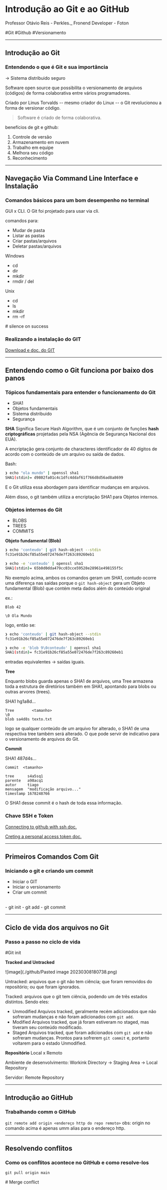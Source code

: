 # Introdução ao Git e ao GitHub

Professor Otávio Reis - Perkles._
Fronend Developer - Foton

#Git #Github #Versionamento 

---

## Introdução ao Git

### Entendendo o que é Git e sua importância

-> Sistema distribuido seguro

Software open source que possibilita o versionamento de arquivos (códigos) de forma colaborativa entre vários programadores.

Criado por Linus Torvalds -- mesmo criador do Linux -- o Git revolucionou a forma de versionar código.

> Software é criado de forma colaborativa.

benefícios de git e github:
1. Controle de versão
2. Armazenamento em nuvem
3. Trabalho em equipe
4. Melhora seu código
5. Reconhecimento

---

## Navegação Via Command Line Interface e Instalação

### Comandos básicos para um bom desempenho no terminal

GUI x CLI.
O Git foi projetado para usar via cli.

comandos para:
- Mudar de pasta
- Listar as pastas
- Criar pastas/arquivos
- Deletar pastas/arquivos

Windows
- cd
- dir
- mkdir
- rmdir / del

Unix
- cd 
- ls
- mkdir
- rm -rf

\# silence on success

### Realizando a instalação do GIT

[Download e doc. do GIT](https://git-scm.com/)

---

## Entendendo como o Git funciona por baixo dos panos

### Tópicos fundamentais para entender o funcionamento do Git

- SHA1
- Objetos fundamentais
- Sistema distribuido
- Segurança

**SHA**
Significa Secure Hash Algorithm, que é um conjunto de funções **hash criptográficas** projetadas pela NSA (Agência de Segurança Nacional dos EUA).

A encriptação gera conjunto de characteres identificador de 40 dígitos de acordo com o conteúdo de um arquivo ou saída de dados.

Bash:
```bash
❯ echo "ola mundo" | openssl sha1
SHA1(stdin)= d9802fa01c4c1dfc4ddaf61f766d8d56ad8a8699
```

E o Git utiliza essa abordagem para identificar mudanças em arquivos.

Além disso, o git também utiliza a encriptação SHA1 para Objetos internos.

### Objetos internos do Git

- BLOBS
- TREES
- COMMITS

**Objeto fundamental (Blob)**

```Bash
❯ echo 'conteudo' | git hash-object --stdin
fc31e91b26cf85a55e072476de7f263c89260eb1

❯ echo -e 'conteudo' | openssl sha1
SHA1(stdin)= 65b0d0dda479cc03cce59528e28961e498155f5c
```

No exemplo acima, ambos os comandos geram um SHA1, contudo ocorre uma diferença nas saídas porque o `git hash-object` gera um Objeto fundamental (Blob) que contém meta dados além do conteúdo original

ex.:
```
Blob 42

\0 Ola Mundo
```

logo, então se:

```Bash
❯ echo 'conteudo' | git hash-object --stdin
fc31e91b26cf85a55e072476de7f263c89260eb1

❯ echo -e 'blob 9\0conteudo' | openssl sha1
SHA1(stdin)= fc31e91b26cf85a55e072476de7f263c89260eb1
```

entradas equivalentes -> saídas iguais.

**Tree**

Enquanto blobs guarda apenas o SHA1 de arquivos, uma Tree armazena toda a estrutura de diretórios também em SHA1, apontando para blobs ou outras arvores (trees).

SHA1 hg1a8d...
```
Tree        <tamanho>
\0
blob sa4d8s texto.txt
```

logo se qualquer conteúdo de um arquivo for alterado, o SHA1 de uma respectiva tree também será alterado. O que pode servir de indicativo para o  versionamento de arquivos do Git.


**Commit**

SHA1 487d4s...
```
Commit  <tamanho>

tree      s4a5sq1
parente   a98acq1
autor     tiago
mensagem  "modificação arquivo..."
timestamp 1678248766
```
O SHA1 desse commit é o hash de toda essa informação.

### Chave SSH e Token

[Connecting to github with ssh doc.](https://docs.github.com/pt/authentication/connecting-to-github-with-ssh/about-ssh)

[Creting a personal access token doc.](https://docs.github.com/pt/authentication/keeping-your-account-and-data-secure/creating-a-personal-access-token)

---

## Primeiros Comandos Com Git
### Iniciando o git e criando um commit

- Iniciar o GIT
- Iniciar o versionamento
- Criar um commit
<br>
- git init
- git add
- git commit 

---

## Ciclo de vida dos arquivos no Git
### Passo a passo no ciclo de vida

\#Git init

**Tracked and Untracked**

![image](./github/Pasted image 20230308180738.png)

Untracked:
arquivos que o git não tem ciência; que foram removidos do repositório; ou que foram ignorados.

Tracked:
arquivos que o git tem ciência, podendo um de três estados distintos. Sendo eles:
- Unmodified
	Arquivos tracked, geralmente recém adicionados que não sofreram mudanças e não foram adicionados com `git add`.
- Modified
	Arquivos tracked, que já foram estiveram no staged, mas tiveram seu conteúdo modificado.
- Staged
	Arquivos tracked, que foram adicionados com `git add` e não sofreram mudanças. Prontos para sofrerem `git commit` e, portanto voltarem para o estado Unmodified.


**Repositório**
Local x Remoto

Ambiente de desenvolvimento:
Workink Directory -> Staging Area -> Local Repository

Servidor:
Remote Repository

---

## Introdução ao GitHub
### Trabalhando comm o GitHub

`git remote add origin <endereço http do repo remoto>`
obs: origin no comando acima é apenas umm alias para o endereço http.

---

## Resolvendo conflitos
### Como os conflitos acontece no GitHub e como resolve-los

`git pull origin main`

\# Merge conflict


